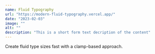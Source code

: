 ```yaml
---
name: Fluid Typography
url: "https://modern-fluid-typography.vercel.app/"
date: "2023-02-03"
image: ""
alt: ""
description: "This is a short form text decription of the content"
---
```


Create fluid type sizes fast with a clamp-based approach.
